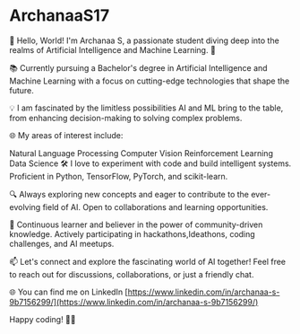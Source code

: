 # ArchanaaS17
👋 Hello, World! I'm Archanaa S, a passionate student diving deep into the realms of Artificial Intelligence and Machine Learning. 🚀

📚 Currently pursuing a Bachelor's degree in Artificial Intelligence and Machine Learning with a focus on cutting-edge technologies that shape the future.

💡 I am fascinated by the limitless possibilities AI and ML bring to the table, from enhancing decision-making to solving complex problems.

🌐 My areas of interest include:

Natural Language Processing
Computer Vision
Reinforcement Learning
Data Science
🛠️ I love to experiment with code and build intelligent systems. Proficient in Python, TensorFlow, PyTorch, and scikit-learn.

🔍 Always exploring new concepts and eager to contribute to the ever-evolving field of AI. Open to collaborations and learning opportunities.

🌱 Continuous learner and believer in the power of community-driven knowledge. Actively participating in hackathons,Ideathons, coding challenges, and AI meetups.

📫 Let's connect and explore the fascinating world of AI together! Feel free to reach out for discussions, collaborations, or just a friendly chat.

🌐 You can find me on LinkedIn [https://www.linkedin.com/in/archanaa-s-9b7156299/](https://www.linkedin.com/in/archanaa-s-9b7156299/)

Happy coding! 🤖✨
